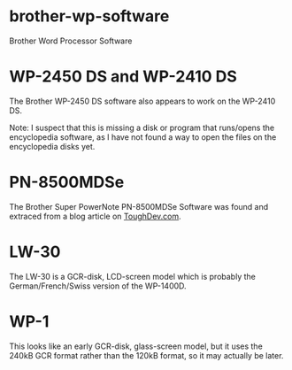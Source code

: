 # brother-wp-software
Brother Word Processor Software

# WP-2450 DS and WP-2410 DS
The Brother WP-2450 DS software also appears to work on the WP-2410 DS.


Note: I suspect that this is missing a disk or program that runs/opens the encyclopedia software, as I have not found a way to open the files on the encyclopedia disks yet.

# PN-8500MDSe
The Brother Super PowerNote PN-8500MDSe Software was found and extraced from a blog article on [ToughDev.com](http://www.toughdev.com/content/2016/06/brother-super-powernote-pn-8500mdse-vintage-word-processor/).

# LW-30
The LW-30 is a GCR-disk, LCD-screen model which is probably the
German/French/Swiss version of the WP-1400D.

# WP-1
This looks like an early GCR-disk, glass-screen model, but it uses the 240kB
GCR format rather than the 120kB format, so it may actually be later.

